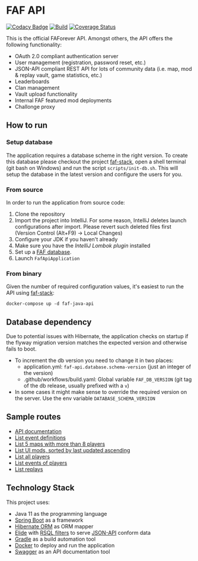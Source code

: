 # FAF API

[![Codacy Badge](https://app.codacy.com/project/badge/Grade/9ac3915f155c4bfb869b8fe123b6832e)](https://www.codacy.com/gh/FAForever/faf-java-api/dashboard?utm_source=github.com&amp;utm_medium=referral&amp;utm_content=FAForever/faf-java-api&amp;utm_campaign=Badge_Grade)
[![Build](https://github.com/FAForever/faf-java-api/actions/workflows/build.yaml/badge.svg)](https://github.com/FAForever/faf-java-api/actions/workflows/build.yaml)
[![Coverage Status](https://coveralls.io/repos/github/FAForever/faf-java-api/badge.svg?branch=develop)](https://coveralls.io/github/FAForever/faf-java-api?branch=develop)
 
This is the official FAForever API. Amongst others, the API offers the following functionality:
- OAuth 2.0 compliant authentication server
- User management (registration, password reset, etc.)
- JSON-API compliant REST API for lots of community data (i.e. map, mod & replay vault, game statistics, etc.)
- Leaderboards
- Clan management
- Vault upload functionality
- Internal FAF featured mod deployments
- Challonge proxy
 
## How to run

### Setup database

The application requires a database scheme in the right version. To create this database please checkout the project [faf-stack](https://github.com/FAForever/faf-stack), open a shell terminal (git bash on Windows) and run the script `scripts/init-db.sh`. This will setup the database in the latest version and configure the users for you.

### From source

In order to run the application from source code:

1. Clone the repository
1. Import the project into IntelliJ. For some reason, IntelliJ deletes launch configurations after import. Please revert such deleted files first (Version Control (Alt+F9) -> Local Changes)
1. Configure your JDK if you haven't already
1. Make sure you have the _IntelliJ Lombok plugin_ installed
1. Set up a [FAF database](https://github.com/FAForever/db).
1. Launch `FafApiApplication`
 
### From binary

Given the number of required configuration values, it's easiest to run the API using [faf-stack](https://github.com/FAForever/faf-stack):

    docker-compose up -d faf-java-api

## Database dependency

Due to potential issues with Hibernate, the application checks on startup if the flyway migration version matches the expected version and otherwise fails to boot.

* To increment the db version you need to change it in two places:
  * application.yml: `faf-api.database.schema-version` (just an integer of the version)
  * .github/workflows/build.yaml: Global variable `FAF_DB_VERSION` (git tag of the db release, usually prefixed with a `v`)
* In some cases it might make sense to override the required version on the server. Use the env variable `DATABASE_SCHEMA_VERSION`
 

## Sample routes

* [API documentation](http://localhost:8010)
* [List event definitions](http://localhost:8010/data/event)
* [List 5 maps with more than 8 players](http://localhost:8010/data/mapVersion?filter=(maxPlayers=gt=8)&page[size]=5)
* [List UI mods, sorted by last updated ascending](http://localhost:8010/data/modVersion?filter=(type=='UI')&sort=-updateTime)
* [List all players](http://localhost:8010/data/player)
* [List events of players](http://localhost:8010/data/playerEvent)
* [List replays](http://localhost:8010/data/game?filter=(endTime=isnull=true))

## Technology Stack

This project uses:

* Java 11 as the programming language
* [Spring Boot](https://projects.spring.io/spring-boot/) as a framework
* [Hibernate ORM](http://hibernate.org/orm/) as ORM mapper
* [Elide](http://elide.io/) with [RSQL filters](http://elide.io/pages/guide/08-filters.html#rsql) to serve [JSON-API](http://jsonapi.org/) conform data
* [Gradle](https://gradle.org/) as a build automation tool
* [Docker](https://www.docker.com/) to deploy and run the application
* [Swagger](http://swagger.io/) as an API documentation tool
